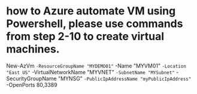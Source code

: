 # how to Azure automate VM using Powershell, please use commands  from step 2-10 to create virtual machines.
New-AzVm `
    -ResourceGroupName "MYDEMO01" `
    -Name "MYVM01" `
    -Location "East US" `
    -VirtualNetworkName "MYVNET" `
    -SubnetName "MYSubnet" `
    -SecurityGroupName "MYNSG" `
    -PublicIpAddressName "myPublicIpAddress" `
    -OpenPorts 80,3389
